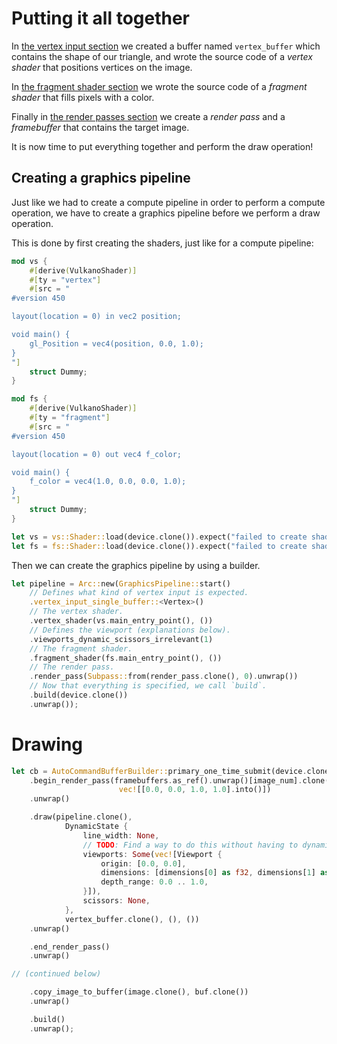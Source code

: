 # Putting it all together

In [the vertex input section](/guide/vertex-input) we created a buffer named `vertex_buffer` which
contains the shape of our triangle, and wrote the source code of a *vertex shader* that positions
vertices on the image.

In [the fragment shader section](/guide/fragment-shader) we wrote the source code of a
*fragment shader* that fills pixels with a color.

Finally in [the render passes section](/guide/render-pass-framebuffer) we create a *render pass*
and a *framebuffer* that contains the target image.

It is now time to put everything together and perform the draw operation!

## Creating a graphics pipeline

Just like we had to create a compute pipeline in order to perform a compute operation, we have to
create a graphics pipeline before we perform a draw operation.

This is done by first creating the shaders, just like for a compute pipeline:

```rust
mod vs {
    #[derive(VulkanoShader)]
    #[ty = "vertex"]
    #[src = "
#version 450

layout(location = 0) in vec2 position;

void main() {
    gl_Position = vec4(position, 0.0, 1.0);
}
"]
    struct Dummy;
}

mod fs {
    #[derive(VulkanoShader)]
    #[ty = "fragment"]
    #[src = "
#version 450

layout(location = 0) out vec4 f_color;

void main() {
    f_color = vec4(1.0, 0.0, 0.0, 1.0);
}
"]
    struct Dummy;
}

let vs = vs::Shader::load(device.clone()).expect("failed to create shader module");
let fs = fs::Shader::load(device.clone()).expect("failed to create shader module");
```

Then we can create the graphics pipeline by using a builder.

```rust
let pipeline = Arc::new(GraphicsPipeline::start()
    // Defines what kind of vertex input is expected.
    .vertex_input_single_buffer::<Vertex>()
    // The vertex shader.
    .vertex_shader(vs.main_entry_point(), ())
    // Defines the viewport (explanations below).
    .viewports_dynamic_scissors_irrelevant(1)
    // The fragment shader.
    .fragment_shader(fs.main_entry_point(), ())
    // The render pass.
    .render_pass(Subpass::from(render_pass.clone(), 0).unwrap())
    // Now that everything is specified, we call `build`.
    .build(device.clone())
    .unwrap());
```

# Drawing

```rust
let cb = AutoCommandBufferBuilder::primary_one_time_submit(device.clone(), queue.family()).unwrap()
    .begin_render_pass(framebuffers.as_ref().unwrap()[image_num].clone(), false,
                        vec![[0.0, 0.0, 1.0, 1.0].into()])
    .unwrap()

    .draw(pipeline.clone(),
            DynamicState {
                line_width: None,
                // TODO: Find a way to do this without having to dynamically allocate a Vec every frame.
                viewports: Some(vec![Viewport {
                    origin: [0.0, 0.0],
                    dimensions: [dimensions[0] as f32, dimensions[1] as f32],
                    depth_range: 0.0 .. 1.0,
                }]),
                scissors: None,
            },
            vertex_buffer.clone(), (), ())
    .unwrap()

    .end_render_pass()
    .unwrap()

// (continued below)
```

```rust
    .copy_image_to_buffer(image.clone(), buf.clone())
    .unwrap()

    .build()
    .unwrap();
```
